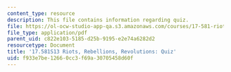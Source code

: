 ```yaml
---
content_type: resource
description: This file contains information regarding quiz.
file: https://ol-ocw-studio-app-qa.s3.amazonaws.com/courses/17-581-riots-rebellions-revolutions-spring-2013/f933e7be12660cc3f69a30705458d60f_MIT17_581S13_Quiz.pdf
file_type: application/pdf
parent_uid: c822e103-5185-d25b-9195-e2e74a6282d2
resourcetype: Document
title: '17.581S13 Riots, Rebellions, Revolutions: Quiz'
uid: f933e7be-1266-0cc3-f69a-30705458d60f
---
```

